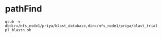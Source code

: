 # pathFind

`qsub -v dbdir=/nfs_node1/priya/blast_database,dir=/nfs_node1/priya/blast_trial pl_blastn.sh`
